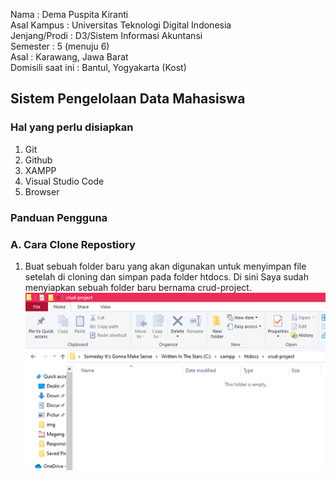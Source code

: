 Nama                : Dema Puspita Kiranti <br>
Asal Kampus         : Universitas Teknologi Digital Indonesia <br>
Jenjang/Prodi       : D3/Sistem Informasi Akuntansi <br>
Semester            : 5 (menuju 6) <br>
Asal                : Karawang, Jawa Barat <br>
Domisili saat ini   : Bantul, Yogyakarta (Kost)

## Sistem Pengelolaan Data Mahasiswa <br>

### Hal yang perlu disiapkan
1.	Git
2.	Github
3.	XAMPP
4.	Visual Studio Code
5.	Browser

### Panduan Pengguna

### A.	Cara Clone Repostiory
1.	Buat sebuah folder baru yang akan digunakan untuk menyimpan file setelah di cloning dan simpan pada folder htdocs. Di sini Saya sudah menyiapkan sebuah folder baru bernama crud-project.
![Pict 1](/images/Picture1.png "folder baru") <br>